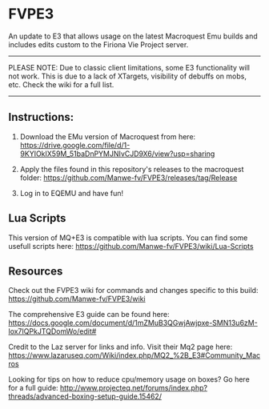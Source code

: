 # FVPE3

An update to E3 that allows usage on the latest Macroquest Emu builds and includes edits custom to the Firiona Vie Project server.

-----

PLEASE NOTE: Due to classic client limitations, some E3 functionality will not work. This is due to a lack of XTargets, visibility of debuffs on mobs, etc. Check the wiki for a full list.

-----

## Instructions:

1. Download the EMu version of Macroquest from here: https://drive.google.com/file/d/1-9KYIOkIX59M_51baDnPYMJNIvCJD9X6/view?usp=sharing 

2. Apply the files found in this repository's releases to the macroquest folder: https://github.com/Manwe-fv/FVPE3/releases/tag/Release

3. Log in to EQEMU and have fun!

## Lua Scripts

This version of MQ+E3 is compatible with lua scripts. You can find some usefull scripts here: https://github.com/Manwe-fv/FVPE3/wiki/Lua-Scripts

## Resources

Check out the FVPE3 wiki for commands and changes specific to this build: https://github.com/Manwe-fv/FVPE3/wiki

The comprehensive E3 guide can be found here: https://docs.google.com/document/d/1mZMuB3QGwjAwjpxe-SMN13u6zM-lox7IQPkJTQDomWo/edit#

Credit to the Laz server for links and info. Visit their Mq2 page here: https://www.lazaruseq.com/Wiki/index.php/MQ2_%2B_E3#Community_Macros

Looking for tips on how to reduce cpu/memory usage on boxes? Go here for a full guide: http://www.projecteq.net/forums/index.php?threads/advanced-boxing-setup-guide.15462/
